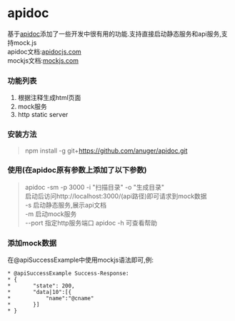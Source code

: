 # apidoc
 基于[apidoc](https://github.com/apidoc/apidoc)添加了一些开发中很有用的功能.支持直接启动静态服务和api服务,支持mock.js  
 apidoc文档:[apidocjs.com](http://apidocjs.com)  
 mockjs文档:[mockjs.com](http://mockjs.com)

### 功能列表
1. 根据注释生成html页面
2. mock服务
3. http static server

### 安装方法
> npm install -g git+https://github.com/anuger/apidoc.git

### 使用(在apidoc原有参数上添加了以下参数)
> apidoc -sm -p 3000 -i "扫描目录" -o "生成目录"  
> 启动后访问http://localhost:3000/(api路径)即可请求到mock数据  
> -s 启动静态服务,展示api文档  
> -m 启动mock服务  
> --port 指定http服务端口
> apidoc -h 可查看帮助  

### 添加mock数据
在@apiSuccessExample中使用mockjs语法即可,例:
```
* @apiSuccessExample Success-Response:
* {
*       "state": 200,
*       "data|10":[{
*           "name":"@cname"
*       }]
* }
```
